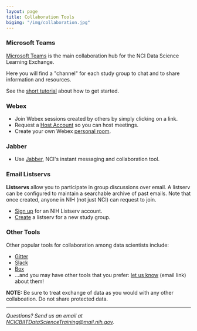 ```yaml
---
layout: page
title: Collaboration Tools
bigimg: "/img/collaboration.jpg"
---
```


### Microsoft Teams

[Microsoft Teams](https://teams.microsoft.com) is the main collaboration hub for the NCI Data Science Learning Exchange.

Here you will find a "channel" for each study group to chat and to share information and resources.

See the [short tutorial](https://teams.microsoft.com/_#/conversations/General?threadId=19:5c0d65c54a874a3fbefc2c2a75d82694@thread.skype&ctx=channel) about how to get started.


### Webex

* Join Webex sessions created by others by simply clicking on a link.
* Request a [Host Account](https://service.cancer.gov/ncisp?id=nci_sc_cat_item&sys_id=1d83eb95dbd1c3002f4e75131f9619f3) so you can host meetings.
* Create your own Webex [personal room](https://service.cancer.gov/ncisp?id=kb_article_view&sysparm_article=NCI-KB0013840).


### Jabber

* Use [Jabber](https://service.cancer.gov/ncisp?id=kb_article_view&sysparm_article=NCI-KB0013219), NCI's instant messaging and collaboration tool.


### Email Listservs

**Listservs** allow you to participate in group discussions over email.  A listserv can be configured to maintain a searchable archive of past emails.  Note that once created, anyone in NIH (not just NCI) can request to join.

* [Sign up](https://list.nih.gov) for an NIH Listserv account.
* [Create](https://service.cancer.gov) a listserv for a new study group.


### Other Tools

Other popular tools for collaboration among data scientists include:

* [Gitter](https://gitter.im/)
* [Slack](https://slack.com/)
* [Box](https://www.box.com)
* ...and you may have other tools that you prefer: [let us know](mailto:NCICBIITDataScienceTraining@mail.nih.gov) (email link) about them!

**NOTE:** Be sure to treat exchange of data as you would with any other collaboation. Do not share protected data.

---
*Questions? Send us an email at [NCICBIITDataScienceTraining@mail.nih.gov](mailto:NCICBIITDataScienceTraining@mail.nih.gov).*
